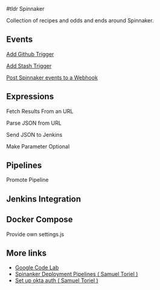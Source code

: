 #tldr Spinnaker

Collection of recipes and odds and ends around Spinnaker.

## Events

[Add Github Trigger](events/github.md)

[Add Stash Trigger](events/stash.md)

[Post Spinnaker events to a Webhook](events/webhook.md)

## Expressions

Fetch Results From an URL

Parse JSON from URL

Send JSON to Jenkins

Make Parameter Optional

## Pipelines

Promote Pipeline

## Jenkins Integration

## Docker Compose

Provide own settings.js

## More links

* [Google Code Lab](http://spinnaker.io/documentation/source-to-prod-codelab.html)
* [Spinanker Deployment Pipelines ( Samuel Toriel )](http://riltsken.github.io/devops/infrastructure/deploymenttools/2016/02/08/spinnaker-deployment-pipelines.html)
* [Set up okta auth ( Samuel Toriel )](http://riltsken.github.io/devops/infrastructure/deploymenttools/2015/12/08/setup-okta-saml-with-spinnaker.html)
